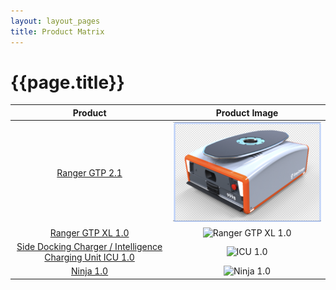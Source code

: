 ```yaml
---
layout: layout_pages
title: Product Matrix
---
```


# {{page.title}}


| Product | Product Image |
| :---: | :---: |
| [Ranger GTP 2.1 ](https://docs.google.com/presentation/d/156_FIz0yQlQSjLFkukOVW3DF3syep-TK/preview?slide=id.p1) | <img width="100%" src="Assets/Images/Ranger_GTP2.1.png"> |
| [Ranger GTP XL 1.0 ](https://docs.google.com/presentation/d/1NXKgBXp-lJfpO73ZkMjlaSXEiArQXLvo/preview?slide=id.p1) | ![Ranger GTP XL 1.0](https://github.com/mridula-techwriter/GO-Manufacturing-Team-Doc/blob/4da59f80bc7836736c4344a0605e30fd7a4c627b/Assets/Images/Ranger_GTPXL1.0.png) |
| [Side Docking Charger / Intelligence Charging Unit ICU 1.0](https://docs.google.com/presentation/d/1VnSmkwg1KLDXg71bqyLuQ42Uh_CIqTPq/preview?slide=id.p1) | ![ICU 1.0](https://github.com/mridula-techwriter/GO-Manufacturing-Team-Doc/blob/4da59f80bc7836736c4344a0605e30fd7a4c627b/Assets/Images/ICU1.0.png) |
| [Ninja 1.0](https://docs.google.com/presentation/d/1marf6v5xPX3soOxkk4Vnwd7vhzX-hnOyHB13Ckdw-sQ/preview?slide=id.ge6b79a31a4_0_147) | ![Ninja 1.0](https://github.com/mridula-techwriter/GO-Manufacturing-Team-Doc/blob/4da59f80bc7836736c4344a0605e30fd7a4c627b/Assets/Images/Ninja1.0.png) |

